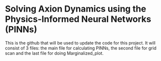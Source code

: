 # Solving Axion Dynamics using the Physics-Informed Neural Networks (PINNs)
This is the github that will be used to update the code for this project.
It will consist of 3 files: the main file for calculating PINNs, the second file for grid scan and the last file for doing Marginalized_plot.

